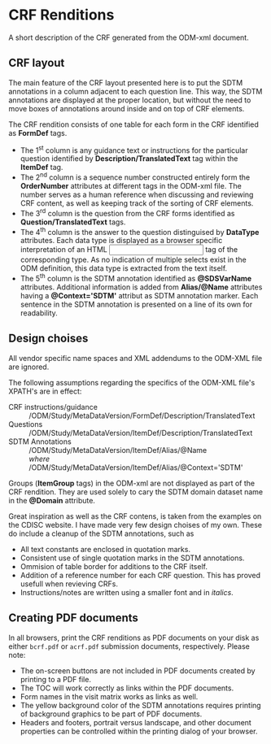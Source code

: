 # CRF Renditions
A short description of the CRF generated from the ODM-xml document.

## CRF layout
The main feature of the CRF layout presented here is to put the SDTM annotations in a column adjacent to each question line. This way, the SDTM annotations are displayed at the proper location, but without the need to move boxes of annotations around inside and on top of CRF elements.

The CRF rendition consists of one table for each form in the CRF identified as **FormDef** tags.
* The 1<sup>st</sup> column is any guidance text or instructions for the particular question identified by **Description/TranslatedText** tag within the **ItemDef** tag.
* The 2<sup>nd</sup> column is a sequence number constructed entirely form the **OrderNumber** attributes at different tags in the ODM-xml file. The number serves as a human reference when discussing and reviewing CRF content, as well as keeping track of the sorting of CRF elements.
* The 3<sup>rd</sup> column is the question from the CRF forms identified as **Question/TranslatedText** tags.
* The 4<sup>th</sup> column is the answer to the question distinguised by **DataType** attributes. Each data type is displayed as a browser specific interpretation of an HTML <input> tag of the corresponding type. As no indication of multiple selects exist in the ODM definition, this data type is extracted from the text itself.
* The 5<sup>th</sup> column is the SDTM annotation identified as **@SDSVarName** attributes. Additional information is added from **Alias/@Name** attributes having a **@Context='SDTM'** attribut as SDTM annotation marker. Each sentence in the SDTM annotation is presented on a line of its own for readability.

## Design choises
All vendor specific name spaces and XML addendums to the ODM-XML file are ignored.

The following assumptions regarding the specifics of the ODM-XML file's XPATH's are in effect:
<dl>
  <dt>CRF instructions/guidance</dt>
  <dd>/ODM/Study/MetaDataVersion/FormDef/Description/TranslatedText</dd>
  <dt>Questions</dt>
  <dd>/ODM/Study/MetaDataVersion/ItemDef/Description/TranslatedText</dd>
  <dt>SDTM Annotations</dt>
  <dd>/ODM/Study/MetaDataVersion/ItemDef/Alias/@Name
    <br/><em>where</em><br/>
    /ODM/Study/MetaDataVersion/ItemDef/Alias/@Context='SDTM'</dd>
  </dl>
  
Groups (**ItemGroup** tags) in the ODM-xml are not displayed as part of the CRF rendition. They are used solely to cary the SDTM domain dataset name in the **@Domain** attribute.

Great inspiration as well as the CRF contens, is taken from the examples on the CDISC website. I have made very few design choises of my own. These do include a cleanup of the SDTM annotations, such as
* All text constants are enclosed in quotation marks.
* Consistent use of single quotation marks in the SDTM annotations.
* Ommision of table border for additions to the CRF itself.
* Addition of a reference number for each CRF question. This has proved usefull when revieving CRFs.
* Instructions/notes are written using a smaller font and in _italics_.

## Creating PDF documents
In all browsers, print the CRF renditions as PDF documents on your disk as either `bcrf.pdf` or `acrf.pdf` submission documents, respectively. Please note:
* The on-screen buttons are not included in PDF documents created by printing to a PDF file.
* The TOC will work correctly as links within the PDF documents.
* Form names in the visit matrix works as links as well.
* The yellow background color of the SDTM annotations requires printing of background graphics to be part of PDF documents.
* Headers and footers, portrait versus landscape, and other document properties can be controlled within the printing dialog of your browser.
